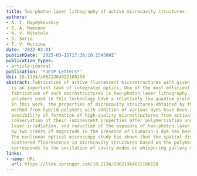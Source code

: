 ```yaml
---
title: Two-photon laser lithography of active microcavity structures
authors:
- A. I. Maydykovskiy
- E. A. Mamonov
- N. V. Mitetelo
- S. Soria
- T. V. Murzina
date: '2022-03-01'
publishDate: '2025-03-15T17:36:10.154599Z'
publication_types:
- article-journal
publication: '*JETP Letters*'
doi: 10.1134/s0021364022100150
abstract: Fabrication of active fluorescent microstructures with given parameters
  is an important task of integrated optics. One of the most efficient methods of
  fabrication of such microstructures is two-photon laser lithography. However, most
  polymers used in this technology have a relatively low quantum yield of fluorescence.
  In this work, the properties of microcavity structures obtained by the indicated
  method from hybrid polymers with addition of various dyes have been studied. The
  possibility of formation of high-quality microstructures from activated polymers,
  conservation of their luminescent properties after polymerization under intense
  laser irradiation, and reduction of the exposure of two-photon laser lithography
  by two orders of magnitude in the presence of Coumarin-1 dye has been demonstrated.
  The nonlinear optical microscopy study has shown that the spatial distribution of
  scattered fluorescence in microcavity structures based on the polymer with the dye
  corresponds to the excitation of cavity modes or whispering gallery modes.
links:
- name: URL
  url: https://link.springer.com/10.1134/S0021364022100150
---
```

